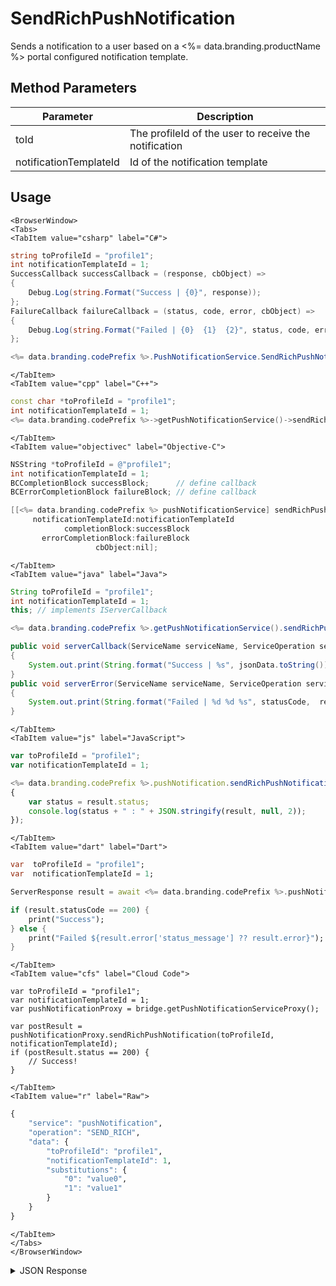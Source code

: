# SendRichPushNotification

Sends a notification to a user based on a <%= data.branding.productName %> portal configured notification template.

<PartialServop service_name="pushNotification" operation_name="SEND_RICH" />

## Method Parameters

| Parameter              | Description                                           |
| ---------------------- | ----------------------------------------------------- |
| toId                   | The profileId of the user to receive the notification |
| notificationTemplateId | Id of the notification template                       |

## Usage

```mdx-code-block
<BrowserWindow>
<Tabs>
<TabItem value="csharp" label="C#">
```

```csharp
string toProfileId = "profile1";
int notificationTemplateId = 1;
SuccessCallback successCallback = (response, cbObject) =>
{
    Debug.Log(string.Format("Success | {0}", response));
};
FailureCallback failureCallback = (status, code, error, cbObject) =>
{
    Debug.Log(string.Format("Failed | {0}  {1}  {2}", status, code, error));
};

<%= data.branding.codePrefix %>.PushNotificationService.SendRichPushNotification(toProfileId, notificationTemplateId, successCallback, failureCallback);
```

```mdx-code-block
</TabItem>
<TabItem value="cpp" label="C++">
```

```cpp
const char *toProfileId = "profile1";
int notificationTemplateId = 1;
<%= data.branding.codePrefix %>->getPushNotificationService()->sendRichPushNotification(toProfileId, notificationTemplateId, this);
```

```mdx-code-block
</TabItem>
<TabItem value="objectivec" label="Objective-C">
```

```objectivec
NSString *toProfileId = @"profile1";
int notificationTemplateId = 1;
BCCompletionBlock successBlock;      // define callback
BCErrorCompletionBlock failureBlock; // define callback

[[<%= data.branding.codePrefix %> pushNotificationService] sendRichPushNotification:toProfileId
     notificationTemplateId:notificationTemplateId
            completionBlock:successBlock
       errorCompletionBlock:failureBlock
                   cbObject:nil];
```

```mdx-code-block
</TabItem>
<TabItem value="java" label="Java">
```

```java
String toProfileId = "profile1";
int notificationTemplateId = 1;
this; // implements IServerCallback

<%= data.branding.codePrefix %>.getPushNotificationService().sendRichPushNotification(toProfileId, notificationTemplateId, this);

public void serverCallback(ServiceName serviceName, ServiceOperation serviceOperation, JSONObject jsonData)
{
    System.out.print(String.format("Success | %s", jsonData.toString()));
}
public void serverError(ServiceName serviceName, ServiceOperation serviceOperation, int statusCode, int reasonCode, String jsonError)
{
    System.out.print(String.format("Failed | %d %d %s", statusCode,  reasonCode, jsonError.toString()));
}
```

```mdx-code-block
</TabItem>
<TabItem value="js" label="JavaScript">
```

```javascript
var toProfileId = "profile1";
var notificationTemplateId = 1;

<%= data.branding.codePrefix %>.pushNotification.sendRichPushNotification(toProfileId, notificationTemplateId, result =>
{
	var status = result.status;
	console.log(status + " : " + JSON.stringify(result, null, 2));
});
```

```mdx-code-block
</TabItem>
<TabItem value="dart" label="Dart">
```

```dart
var  toProfileId = "profile1";
var  notificationTemplateId = 1;

ServerResponse result = await <%= data.branding.codePrefix %>.pushNotificationService.sendRichPushNotification(profileId:toProfileId, notificationTemplateId:notificationTemplateId);

if (result.statusCode == 200) {
    print("Success");
} else {
    print("Failed ${result.error['status_message'] ?? result.error}");
}
```

```mdx-code-block
</TabItem>
<TabItem value="cfs" label="Cloud Code">
```

```cfscript
var toProfileId = "profile1";
var notificationTemplateId = 1;
var pushNotificationProxy = bridge.getPushNotificationServiceProxy();

var postResult = pushNotificationProxy.sendRichPushNotification(toProfileId, notificationTemplateId);
if (postResult.status == 200) {
    // Success!
}
```

```mdx-code-block
</TabItem>
<TabItem value="r" label="Raw">
```

```r
{
	"service": "pushNotification",
	"operation": "SEND_RICH",
	"data": {
		"toProfileId": "profile1",
		"notificationTemplateId": 1,
		"substitutions": {
			"0": "value0",
			"1": "value1"
		}
	}
}
```

```mdx-code-block
</TabItem>
</Tabs>
</BrowserWindow>
```

<details>
<summary>JSON Response</summary>

```json
{
    "status": 200,
    "data": null
}
```

</details>
